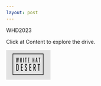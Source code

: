 ```yaml
---
layout: post
---
```

WHD2023

Click at Content to explore the drive.

<img src="/assets/img/logo.jpg" alt="" style="width:120px;height:80px;"/></a>
